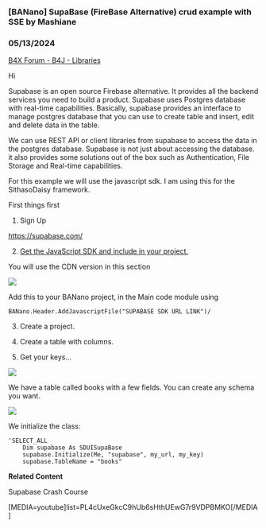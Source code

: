### [BANano] SupaBase (FireBase Alternative) crud example with SSE by Mashiane
### 05/13/2024
[B4X Forum - B4J - Libraries](https://www.b4x.com/android/forum/threads/144817/)

Hi  
  
Supabase is an open source Firebase alternative. It provides all the backend services you need to build a product. Supabase uses Postgres database with real-time capabilities. Basically, supabase provides an interface to manage postgres database that you can use to create table and insert, edit and delete data in the table.  
  
We can use REST API or client libraries from supabase to access the data in the postgres database. Supabase is not just about accessing the database. it also provides some solutions out of the box such as Authentication, File Storage and Real-time capabilities.  
  
For this example we will use the javascript sdk. I am using this for the SithasoDaisy framework.  
  
First things first  
  
1. Sign Up  
  
<https://supabase.com/>  
  
2. [Get the JavaScript SDK and include in your project.](https://supabase.com/docs/reference/javascript/installing)  
  
You will use the CDN version in this section  
  
![](https://www.b4x.com/android/forum/attachments/153668)  
  
Add this to your BANano project, in the Main code module using  
  

```B4X
BANano.Header.AddJavascriptFile("SUPABASE SDK URL LINK")/
```

  
  
3. Create a project.  
  
4. Create a table with columns.  
  
5. Get your keys…  
  
![](https://www.b4x.com/android/forum/attachments/136988)  
  
We have a table called books with a few fields. You can create any schema you want.  
  
![](https://www.b4x.com/android/forum/attachments/136989)  
  
  
We initialize the class:  
  

```B4X
'SELECT_ALL  
    Dim supabase As SDUISupaBase  
    supabase.Initialize(Me, "supabase", my_url, my_key)  
    supabase.TableName = "books"
```

  
  
**Related Content**  
  
Supabase Crash Course  
  
[MEDIA=youtube]list=PL4cUxeGkcC9hUb6sHthUEwG7r9VDPBMKO[/MEDIA]
